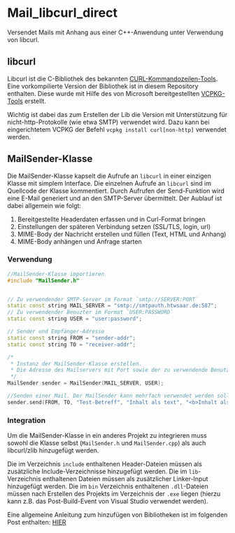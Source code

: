 # Mail_libcurl_direct

Versendet Mails mit Anhang aus einer C++-Anwendung unter Verwendung von libcurl.


## libcurl

Libcurl ist die C-Bibliothek des bekannten [CURL-Kommandozeilen-Tools](https://curl.haxx.se/). Eine vorkompilierte Version der Bibliothek ist in diesem Repository enthalten. Diese wurde mit Hilfe des von Microsoft bereitgestellten [VCPKG-Tools](https://github.com/microsoft/vcpkg) erstellt.

Wichtig ist dabei das zum Erstellen der Lib die Version mit Unterstützung für nicht-http-Protokolle (wie etwa SMTP) verwendet wird. Dazu kann bei eingerichtetem VCPKG der Befehl `vcpkg install curl[non-http]` verwendet werden.


## MailSender-Klasse

Die MailSender-Klasse kapselt die Aufrufe an `libcurl` in einer einzigen Klasse mit simplem Interface. Die einzelnen Aufrufe an `libcurl` sind im Quellcode der Klasse kommentiert. Durch Aufrufen der Send-Funktion wird eine E-Mail generiert und an den SMTP-Server übermittelt. Der Aublauf ist dabei allgemein wie folgt:

1. Bereitgestellte Headerdaten erfassen und in Curl-Format bringen
2. Einstellungen der späteren Verbindung setzen (SSL/TLS, login, url)
3. MIME-Body der Nachricht erstellen und füllen (Text, HTML und Anhang)
4. MIME-Body anhängen und Anfrage starten

### Verwendung

```cpp
//MailSender-Klasse importieren
#include "MailSender.h"


// Zu verwendender SMTP-Server im Format `smtp://SERVER:PORT`
static const string MAIL_SERVER = "smtp://smtpauth.htwsaar.de:587";
// Zu verwendender Benuzter im Format `USER:PASSWORD`
static const string USER = "user:password";

// Sender und Empfänger-Adresse
static const string FROM = "sender-addr";
static const string TO = "receiver-addr";

/*
 * Instanz der MailSender-Klasse erstellen.
 * Die Adresse des Mailservers mit Port sowie der zu verwendende Benutzer sind als Argumente angegeben.
 */
MailSender sender = MailSender(MAIL_SERVER, USER);

//Senden einer Mail. Der MailSender kann mehrfach verwendet werden sollen mehrere Mails versandt werden.
sender.send(FROM, TO, "Test-Betreff", "Inhalt als text", "<b>Inhalt als HTML<\b>", "Image.png");
```

### Integration

Um die MailSender-Klasse in ein anderes Projekt zu integrieren muss sowohl die Klasse selbst (`MailSender.h` und `MailSender.cpp`) als auch libcurl/zlib hinzugefügt werden. 

Die im Verzeichnis `include` enthaltenen Header-Dateien müssen als zusätzliche Include-Verzeichnisse hinzugefügt werden. Die im `lib`-Verzeichnis enthaltenen Dateien müssen als zusätzlicher Linker-Input hinzugefügt werden. Die im `bin` Verzeichnis enthaltenen `.dll`-Dateien müssen nach Erstellen des Projekts im Verzeichnis der `.exe` liegen (hierzu kann z.B. das Post-Build-Event von Visual Studio verwendet werden). 

Eine allgemeine Anleitung zum hinzufügen von Bibliotheken ist im folgenden Post enthalten: [HIER](https://stackoverflow.com/questions/4445418/how-to-add-additional-libraries-to-visual-studio-project)
